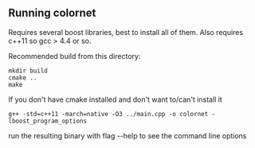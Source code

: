 ## Running colornet ##

Requires several boost libraries, best to install all of them.  Also requires c++11 so gcc > 4.4 or so.

Recommended build from this directory:

    mkdir build
    cmake ..
    make

If you don't have cmake installed and don't want to/can't install it

    g++ -std=c++11 -march=native -O3 ../main.cpp -o colornet -lboost_program_options


run the resulting binary with flag --help to see the command line options


